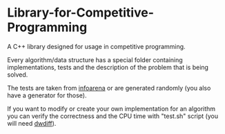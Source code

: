# Library-for-Competitive-Programming

A C++ library designed for usage in competitive programming.

Every algorithm/data structure has a special folder containing implementations, tests and the description of the problem that is being solved.

The tests are taken from [infoarena](http://www.infoarena.ro/) or are generated randomly (you also have a generator for those).

If you want to modify or create your own implementation for an algorithm you can verify the correctness and the CPU time with "test.sh" script (you will need [dwdiff](https://linux.die.net/man/1/dwdiff)).
